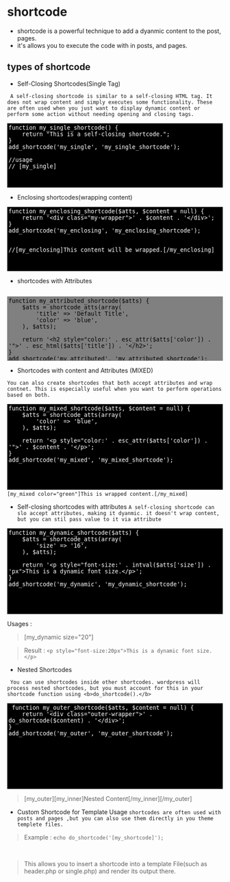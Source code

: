 # shortcode 
 * shortcode is a powerful technique to add a dyanmic content to the post, pages.
 * it's allows you to execute the code with in posts, and pages. 

## types of shortcode 

* Self-Closing Shortcodes(Single Tag) 

``` A self-closing shortcode is similar to a self-closing HTML tag. It does not wrap content and simply executes some functionality. These are often used when you just want to display dynamic content or perform some action without needing opening and closing tags.```

<textarea disabled style="background-color:black; color:white;height:150px; width:100%;resize:none">
function my_single_shortcode() {
    return "This is a self-closing shortcode.";
}
add_shortcode('my_single', 'my_single_shortcode');

//usage
// [my_single]
</textarea>

* Enclosing shortcodes(wrapping content) 

<textarea disabled style="background-color:black; color:white;height:150px; width:100%;resize:none;">
function my_enclosing_shortcode($atts, $content = null) {
    return '<div class="my-wrapper">' . $content . '</div>';
}
add_shortcode('my_enclosing', 'my_enclosing_shortcode');
 

//[my_enclosing]This content will be wrapped.[/my_enclosing]

</textarea>

* shortcodes with Attributes

``` shortcodes can accepts attributes to make them dyanamic. These attributes allow users to pass differnt values to the shortcodes, making it more verstile.
```
<textarea disabled style="background-color:gray; color:black;resize:none;width:100%;height:150px">
function my_attributed_shortcode($atts) {
    $atts = shortcode_atts(array(
        'title' => 'Default Title',
        'color' => 'blue',
    ), $atts);
    
    return '<h2 style="color:' . esc_attr($atts['color']) . '">' . esc_html($atts['title']) . '</h2>';
}
add_shortcode('my_attributed', 'my_attributed_shortcode');

//usages : [my_attributed title="Custom Title" color="red"]

</textarea>

* Shortcodes with content and Attributes (MIXED)

``` You can also create shortcodes that both accept attributes and wrap contnet. This is especially useful when you want to perform operations based on both. ```

<textarea disabled style="background:black;color:white;resize:none;width:100%;height:200px;">
function my_mixed_shortcode($atts, $content = null) {
    $atts = shortcode_atts(array(
        'color' => 'blue',
    ), $atts);
    
    return '<p style="color:' . esc_attr($atts['color']) . '">' . $content . '</p>';
}
add_shortcode('my_mixed', 'my_mixed_shortcode');
</textarea>
<code>
[my_mixed color="green"]This is wrapped content.[/my_mixed]
</code>

* Self-closing shortcodes with attributes
```A self-closing shortcode can slo accept attributes, making it dyanmic. it doesn't wrap content, but you can stil pass value to it via attribute ```

<textarea disabled style="background:black; color:white; height:200px; width:100%; resize:none;">
function my_dynamic_shortcode($atts) {
    $atts = shortcode_atts(array(
        'size' => '16',
    ), $atts);
    
    return '<p style="font-size:' . intval($atts['size']) . 'px">This is a dynamic font size.</p>';
}
add_shortcode('my_dynamic', 'my_dynamic_shortcode');
</textarea>

Usages : 
> [my_dynamic size="20"]

> Result : 
``<p style="font-size:20px">This is a dynamic font size.</p>``
 * Nested Shortcodes

 ``` You can use shortcodes inside other shortcodes. wordpress will process nested shortcodes, but you must account for this in your shortcode function using <b>do_shortcode().</b>```
 <textarea disabled style="resize:none; background:black;color:white;height:200px; width:100%">
 function my_outer_shortcode($atts, $content = null) {
    return '<div class="outer-wrapper">' . do_shortcode($content) . '</div>';
}
add_shortcode('my_outer', 'my_outer_shortcode');

</textarea>

> [my_outer][my_inner]Nested Content[/my_inner][/my_outer]

* Custom Shortcode for Template Usage
``` shortcodes are often used with posts and pages ,but you can also use them directly in you theme templete files. ```

> Example : ```echo do_shortcode('[my_shortcode]');```
<br>

> This allows you to insert a shortcode into a template File(such as header.php or single.php) and render its output there. 